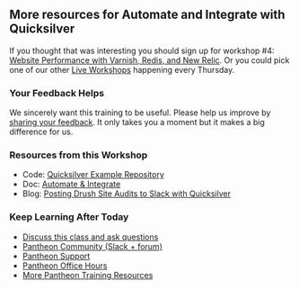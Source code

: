 ## More resources for Automate and Integrate with Quicksilver

<Youtube src="LiNSEifhKP4" />

If you thought that was interesting you should sign up for workshop #4: [Website Performance with Varnish, Redis, and New Relic](https://pantheon.io/live-workshops/website-performance-varnish-redis-and-new-relic). Or you could pick one of our other [Live Workshops](https://pantheon.io/live-workshops) happening every Thursday.

### Your Feedback Helps

We sincerely want this training to be useful. Please help us improve by [sharing your feedback](https://www.getfeedback.com/r/FHnfj1n8?gf_q[8821859]=17495039). It only takes you a moment but it makes a big difference for us.

### Resources from this Workshop

- Code: [Quicksilver Example Repository](https://github.com/pantheon-systems/quicksilver-examples)
- Doc: [Automate & Integrate](/automate)
- Blog: [Posting Drush Site Audits to Slack with Quicksilver](https://pantheon.io/blog/posting-drush-site-audits-slack-quicksilver)

### Keep Learning After Today

- [Discuss this class and ask questions](https://discuss.pantheon.io/c/pantheon-training/automate-integrate-quicksilver/54)
- [Pantheon Community (Slack + forum)](/pantheon-community)
- [Pantheon Support](/support)
- [Pantheon Office Hours](https://pantheon.io/agencies/office-hours)
- [More Pantheon Training Resources](https://pantheon.io/learn-pantheon)
